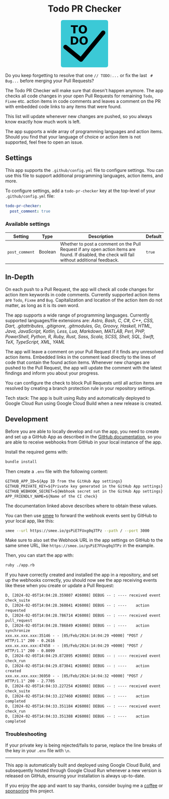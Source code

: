 <h1 align="center">Todo PR Checker</h1>

<p align="center">
  <img src="./development/images/icon/images/icon.png" width="150" alt="Todo PR Checker">
</p>

Do you keep forgetting to resolve that one `// TODO:...` or fix the last ` # Bug...` before merging your Pull Requests?

The Todo PR Checker will make sure that doesn't happen anymore.
The app checks all code changes in your open Pull Requests for remaining `Todo`, `Fixme` etc. action items in code comments and leaves a comment on the PR with embedded code links to any items that were found.

This list will update whenever new changes are pushed, so you always know exactly how much work is left.

The app supports a wide array of programming languages and action items.
Should you find that your language of choice or action item is not supported, feel free to open an issue.

## Settings

This app supports the `.github/config.yml` file to configure settings.
You can use this file to support additional programming languages, action items, and more.

To configure settings, add a `todo-pr-checker` key at the top-level of your `.github/config.yml` file:

```yaml
todo-pr-checker:
  post_comment: true
```

### Available settings

| Setting | Type | Description | Default |
| --- | --- | --- | --- |
| `post_comment` | Boolean | Whether to post a comment on the Pull Request if any open action items are found. If disabled, the check will fail without additional feedback. | `true` |

## In-Depth

On each push to a Pull Request, the app will check all code changes for action item keywords in code comments.
Currently supported action items are `Todo`, `Fixme` and `Bug`. 
Capitalization and location of the action item do not matter, as long as it is its own word.

The app supports a wide range of programming languages.
Currently supported languages/file extensions are: _Astro, Bash, C, C#, C++, CSS, Dart, .gitattributes, .gitignore, .gitmodules, Go, Groovy, Haskell, HTML, Java, JavaScript, Kotlin, Less, Lua, Markdown, MATLAB, Perl, PHP, PowerShell, Python, R, Ruby, Rust, Sass, Scala, SCSS, Shell, SQL, Swift, TeX, TypeScript, XML, YAML_

The app will leave a comment on your Pull Request if it finds any unresolved action items.
Embedded links in the comment lead directly to the lines of code that contain the found action items.
Whenever new changes are pushed to the Pull Request, the app will update the comment with the latest findings and inform you about your progress.

You can configure the check to block Pull Requests until all action items are resolved by creating a branch protection rule in your repository settings.

Tech stack: The app is built using Ruby and automatically deployed to Google Cloud Run using Google Cloud Build when a new release is created.

## Development

Before you are able to locally develop and run the app, you need to create and set up a GitHub App as described in the [GitHub documentation](https://docs.github.com/en/apps/creating-github-apps), so you are able to receive webhooks from GitHub in your local instance of the app.

Install the required gems with:

```bash
bundle install
```

Then create a `.env` file with the following content:

```text
GITHUB_APP_ID=${App ID from the GitHub App settings}
GITHUB_PRIVATE_KEY=${Private key generated in the GitHub App settings}
GITHUB_WEBHOOK_SECRET=${Webhook secret set in the GitHub App settings}
APP_FRIENDLY_NAME=${Name of the CI check}
```

The documentation linked above describes where to obtain these values.

You can then use [smee](https://smee.io/) to forward the webhook events sent by GitHub to your local app, like this:

```bash
smee --url https://smee.io/gsPiE7FUxg0q3TPz --path / --port 3000
```

Make sure to also set the Webhook URL in the app settings on GitHub to the same smee URL, like `https://smee.io/gsPiE7FUxg0q3TPz` in the example.

Then, you can start the app with:

```bash
ruby ./app.rb
```

If you have correctly created and installed the app in a repository, and set up the webhooks correctly, you should now see the app receiving events like these when you create or update a Pull Request:

```text
D, [2024-02-05T14:04:28.359807 #26008] DEBUG -- : ---- received event check_suite
D, [2024-02-05T14:04:28.360041 #26008] DEBUG -- : ----    action requested
D, [2024-02-05T14:04:28.786714 #26008] DEBUG -- : ---- received event pull_request
D, [2024-02-05T14:04:28.786849 #26008] DEBUG -- : ----    action synchronize
xxx.xx.xxx.xxx:35146 - - [05/Feb/2024:14:04:29 +0000] "POST / HTTP/1.1" 200 - 0.2616
xxx.xx.xxx.xxx:47458 - - [05/Feb/2024:14:04:29 +0000] "POST / HTTP/1.1" 200 - 0.8099
D, [2024-02-05T14:04:29.872895 #26008] DEBUG -- : ---- received event check_run
D, [2024-02-05T14:04:29.873041 #26008] DEBUG -- : ----    action created
xxx.xx.xxx.xxx:36950 - - [05/Feb/2024:14:04:32 +0000] "POST / HTTP/1.1" 200 - 2.7705
D, [2024-02-05T14:04:33.227254 #26008] DEBUG -- : ---- received event check_suite
D, [2024-02-05T14:04:33.227460 #26008] DEBUG -- : ----    action completed
D, [2024-02-05T14:04:33.351184 #26008] DEBUG -- : ---- received event check_run
D, [2024-02-05T14:04:33.351388 #26008] DEBUG -- : ----    action completed
```

### Troubleshooting

If your private key is being rejected/fails to parse, replace the line breaks of the key in your `.env` file with `\n`.

---

This app is automatically built and deployed using Google Cloud Build, and subsequently hosted through Google Cloud Run whenever a new version is released on GitHub, ensuring your installation is always up-to-date.

If you enjoy the app and want to say thanks, consider buying me a [coffee](https://ko-fi.com/nikkelm) or [sponsoring](https://github.com/sponsors/NikkelM) this project.
